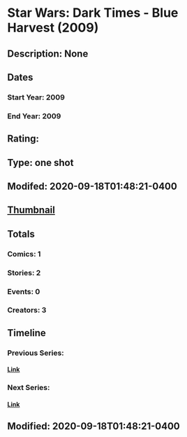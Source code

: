 # Star Wars: Dark Times - Blue Harvest (2009)
## Description: None
## Dates
### Start Year: 2009
### End Year: 2009
## Rating: 
## Type: one shot
## Modifed: 2020-09-18T01:48:21-0400
## [Thumbnail](http://i.annihil.us/u/prod/marvel/i/mg/b/40/image_not_available.jpg)
## Totals
### Comics: 1
### Stories: 2
### Events: 0
### Creators: 3
## Timeline
### Previous Series: 
#### [Link]()
### Next Series: 
#### [Link]()
## Modified: 2020-09-18T01:48:21-0400